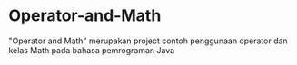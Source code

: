 # Operator-and-Math
"Operator and Math" merupakan project contoh penggunaan operator dan kelas Math pada bahasa pemrograman Java
